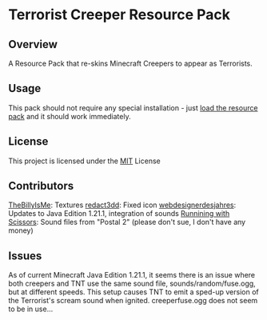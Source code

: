 # Terrorist Creeper Resource Pack

## Overview

A Resource Pack that re-skins Minecraft Creepers to appear as Terrorists.

## Usage

This pack should not require any special installation - just [load the resource pack](https://minecraft.gamepedia.com/Tutorials/Loading_a_resource_pack) and it should work immediately.

## License

This project is licensed under the [MIT](https://github.com/TheBillyIsMe/TerroristCreeperResourcePack/blob/master/LICENSE) License 

## Contributors

[TheBillyIsMe](https://github.com/TheBillyIsMe): Textures
[redact3dd](https://github.com/redact3dd): Fixed icon
[webdesignerdesjahres](https://github.com/webdesignerdesjahres): Updates to Java Edition 1.21.1, integration of sounds
[Runnining with Scissors](https://runningwithscissors.com/): Sound files from "Postal 2" (please don't sue, I don't have any money)

## Issues

As of current Minecraft Java Edition 1.21.1, it seems there is an issue where both creepers and TNT use the same sound file, sounds/random/fuse.ogg, but at different speeds. This setup causes TNT to emit a sped-up version of the Terrorist's scream sound when ignited. creeperfuse.ogg does not seem to be in use...